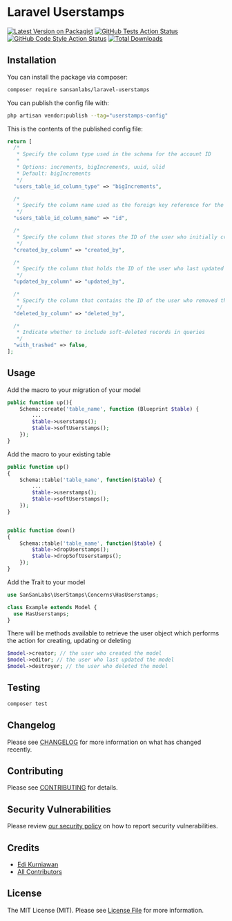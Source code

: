 # Laravel Userstamps

[![Latest Version on Packagist](https://img.shields.io/packagist/v/sansanlabs/laravel-userstamps.svg?style=flat-square)](https://packagist.org/packages/sansanlabs/laravel-userstamps)
[![GitHub Tests Action Status](https://img.shields.io/github/actions/workflow/status/sansanlabs/laravel-userstamps/run-tests.yml?branch=main&label=tests&style=flat-square)](https://github.com/sansanlabs/laravel-userstamps/actions?query=workflow%3Arun-tests+branch%3Amain)
[![GitHub Code Style Action Status](https://img.shields.io/github/actions/workflow/status/sansanlabs/laravel-userstamps/fix-php-code-style-issues.yml?branch=main&label=code%20style&style=flat-square)](https://github.com/sansanlabs/laravel-userstamps/actions?query=workflow%3A"Fix+PHP+code+style+issues"+branch%3Amain)
[![Total Downloads](https://img.shields.io/packagist/dt/sansanlabs/laravel-userstamps.svg?style=flat-square)](https://packagist.org/packages/sansanlabs/laravel-userstamps)

## Installation

You can install the package via composer:

```bash
composer require sansanlabs/laravel-userstamps
```

You can publish the config file with:

```bash
php artisan vendor:publish --tag="userstamps-config"
```

This is the contents of the published config file:

```php
return [
  /*
   * Specify the column type used in the schema for the account ID
   *
   * Options: increments, bigIncrements, uuid, ulid
   * Default: bigIncrements
   */
  "users_table_id_column_type" => "bigIncrements",

  /*
   * Specify the column name used as the foreign key reference for the account ID. Make sure all user tables have an ID column name that matches the one you define below.
   */
  "users_table_id_column_name" => "id",

  /*
   * Specify the column that stores the ID of the user who initially created the entry
   */
  "created_by_column" => "created_by",

  /*
   * Specify the column that holds the ID of the user who last updated the entry
   */
  "updated_by_column" => "updated_by",

  /*
   * Specify the column that contains the ID of the user who removed the entry
   */
  "deleted_by_column" => "deleted_by",

  /*
   * Indicate whether to include soft-deleted records in queries
   */
  "with_trashed" => false,
];
```

## Usage

Add the macro to your migration of your model

```php
public function up(){
    Schema::create('table_name', function (Blueprint $table) {
        ...
        $table->userstamps();
        $table->softUserstamps();
    });
}
```

Add the macro to your existing table

```php
public function up()
{
    Schema::table('table_name', function($table) {
        ...
        $table->userstamps();
        $table->softUserstamps();
    });
}


public function down()
{
    Schema::table('table_name', function($table) {
        $table->dropUserstamps();
        $table->dropSoftUserstamps();
    });
}
```

Add the Trait to your model

```php
use SanSanLabs\UserStamps\Concerns\HasUserstamps;

class Example extends Model {
  use HasUserstamps;
}
```

There will be methods available to retrieve the user object which performs the action for creating, updating or deleting

```php
$model->creator; // the user who created the model
$model->editor; // the user who last updated the model
$model->destroyer; // the user who deleted the model
```

## Testing

```bash
composer test
```

## Changelog

Please see [CHANGELOG](CHANGELOG.md) for more information on what has changed recently.

## Contributing

Please see [CONTRIBUTING](CONTRIBUTING.md) for details.

## Security Vulnerabilities

Please review [our security policy](../../security/policy) on how to report security vulnerabilities.

## Credits

- [Edi Kurniawan](https://github.com/edikurniawan-dev)
- [All Contributors](../../contributors)

## License

The MIT License (MIT). Please see [License File](LICENSE.md) for more information.
